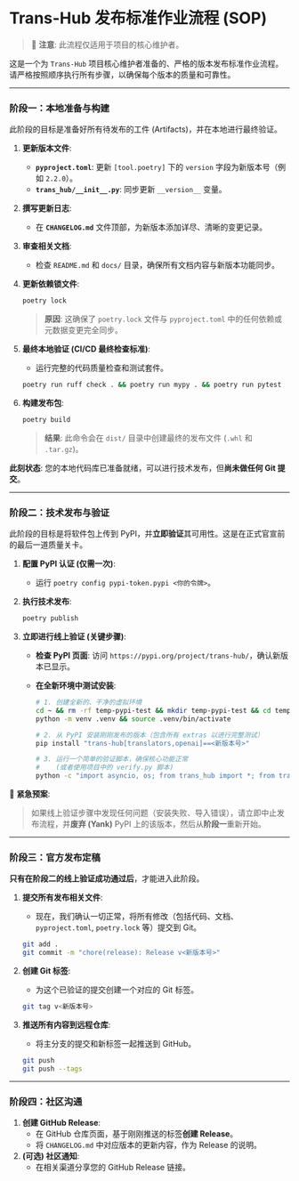 # Trans-Hub 发布标准作业流程 (SOP)

> 🚨 **注意**: 此流程仅适用于项目的核心维护者。

这是一个为 `Trans-Hub` 项目核心维护者准备的、严格的版本发布标准作业流程。请严格按照顺序执行所有步骤，以确保每个版本的质量和可靠性。

---

### **阶段一：本地准备与构建**

此阶段的目标是准备好所有待发布的工件 (Artifacts)，并在本地进行最终验证。

1.  **更新版本文件**:

    - **`pyproject.toml`**: 更新 `[tool.poetry]` 下的 `version` 字段为新版本号（例如 `2.2.0`）。
    - **`trans_hub/__init__.py`**: 同步更新 `__version__` 变量。

2.  **撰写更新日志**:

    - 在 **`CHANGELOG.md`** 文件顶部，为新版本添加详尽、清晰的变更记录。

3.  **审查相关文档**:

    - 检查 `README.md` 和 `docs/` 目录，确保所有文档内容与新版本功能同步。

4.  **更新依赖锁文件**:

    ```bash
    poetry lock
    ```

    > **原因**: 这确保了 `poetry.lock` 文件与 `pyproject.toml` 中的任何依赖或元数据变更完全同步。

5.  **最终本地验证 (CI/CD 最终检查标准)**:

    - 运行完整的代码质量检查和测试套件。

    ```bash
    poetry run ruff check . && poetry run mypy . && poetry run pytest
    ```

6.  **构建发布包**:
    ```bash
    poetry build
    ```
    > **结果**: 此命令会在 `dist/` 目录中创建最终的发布文件 (`.whl` 和 `.tar.gz`)。

**此刻状态**: 您的本地代码库已准备就绪，可以进行技术发布，但**尚未做任何 Git 提交**。

---

### **阶段二：技术发布与验证**

此阶段的目标是将软件包上传到 PyPI，并**立即验证**其可用性。这是在正式官宣前的最后一道质量关卡。

1.  **配置 PyPI 认证 (仅需一次)**:

    - 运行 `poetry config pypi-token.pypi <你的令牌>`。

2.  **执行技术发布**:

    ```bash
    poetry publish
    ```

3.  **立即进行线上验证 (关键步骤)**:

    - **检查 PyPI 页面**: 访问 `https://pypi.org/project/trans-hub/`，确认新版本已显示。
    - **在全新环境中测试安装**:

      ```bash
      # 1. 创建全新的、干净的虚拟环境
      cd ~ && rm -rf temp-pypi-test && mkdir temp-pypi-test && cd temp-pypi-test
      python -m venv .venv && source .venv/bin/activate

      # 2. 从 PyPI 安装刚刚发布的版本（包含所有 extras 以进行完整测试）
      pip install "trans-hub[translators,openai]==<新版本号>"

      # 3. 运行一个简单的验证脚本，确保核心功能正常
      #    (或者使用项目中的 verify.py 脚本)
      python -c "import asyncio, os; from trans_hub import *; from trans_hub.db.schema_manager import apply_migrations; DB_FILE='v.db'; async def r(): apply_migrations(DB_FILE); h=DefaultPersistenceHandler(DB_FILE); c=Coordinator(TransHubConfig(database_url=f'sqlite:///{os.path.abspath(DB_FILE)}'),h); await c.initialize(); print('OK!'); await c.close(); os.remove(DB_FILE); asyncio.run(r())"
      ```

🚨 **紧急预案**:

> 如果线上验证步骤中发现任何问题（安装失败、导入错误），请立即中止发布流程，并**废弃 (Yank)** PyPI 上的该版本，然后从**阶段一**重新开始。

---

### **阶段三：官方发布定稿**

**只有在阶段二的线上验证成功通过后**，才能进入此阶段。

1.  **提交所有发布相关文件**:

    - 现在，我们确认一切正常，将所有修改（包括代码、文档、`pyproject.toml`, `poetry.lock` 等）提交到 Git。

    ```bash
    git add .
    git commit -m "chore(release): Release v<新版本号>"
    ```

2.  **创建 Git 标签**:

    - 为这个已验证的提交创建一个对应的 Git 标签。

    ```bash
    git tag v<新版本号>
    ```

3.  **推送所有内容到远程仓库**:
    - 将主分支的提交和新标签一起推送到 GitHub。
    ```bash
    git push
    git push --tags
    ```

---

### **阶段四：社区沟通**

1.  **创建 GitHub Release**:
    - 在 GitHub 仓库页面，基于刚刚推送的标签**创建 Release**。
    - 将 `CHANGELOG.md` 中对应版本的更新内容，作为 Release 的说明。
2.  **(可选) 社区通知**:
    - 在相关渠道分享您的 GitHub Release 链接。
